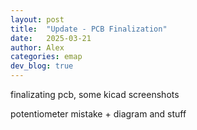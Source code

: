 ```yaml
---
layout: post
title:  "Update - PCB Finalization"
date:   2025-03-21
author: Alex
categories: emap
dev_blog: true
---
```


finalizating pcb, some kicad screenshots

potentiometer mistake + diagram and stuff